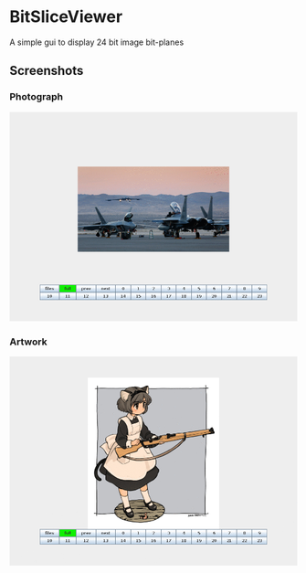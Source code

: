 # BitSliceViewer
A simple gui to display 24 bit image bit-planes

## Screenshots
### Photograph
![photograph](Screenshots/photograph.gif)
### Artwork
![artwork](Screenshots/artwork.gif)
